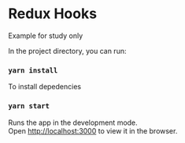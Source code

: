 # Redux Hooks

Example for study only

In the project directory, you can run:

### `yarn install`

To install depedencies

### `yarn start`

Runs the app in the development mode.\
Open [http://localhost:3000](http://localhost:3000) to view it in the browser.
